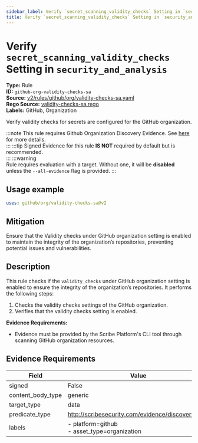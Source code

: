 ```yaml
---
sidebar_label: Verify `secret_scanning_validity_checks` Setting in `security_and_analysis`
title: Verify `secret_scanning_validity_checks` Setting in `security_and_analysis`
---  
```

# Verify `secret_scanning_validity_checks` Setting in `security_and_analysis`  
**Type:** Rule  
**ID:** `github-org-validity-checks-sa`  
**Source:** [v2/rules/github/org/validity-checks-sa.yaml](https://github.com/scribe-public/sample-policies/blob/main/v2/rules/github/org/validity-checks-sa.yaml)  
**Rego Source:** [validity-checks-sa.rego](https://github.com/scribe-public/sample-policies/blob/main/v2/rules/github/org/validity-checks-sa.rego)  
**Labels:** GitHub, Organization  

Verify validity checks for secrets are configured for the GitHub organization.

:::note 
This rule requires Github Organization Discovery Evidence. See [here](/docs/platforms/discover#github-discovery) for more details.  
::: 
:::tip 
Signed Evidence for this rule **IS NOT** required by default but is recommended.  
::: 
:::warning  
Rule requires evaluation with a target. Without one, it will be **disabled** unless the `--all-evidence` flag is provided.
::: 

## Usage example

```yaml
uses: github/org/validity-checks-sa@v2
```

## Mitigation  
Ensure that the Validity checks under GitHub organization setting is enabled to maintain the integrity of the organization’s repositories, preventing potential issues and vulnerabilities.


## Description  
This rule checks if the `validity_checks` under GitHub organization setting is enabled to ensure the integrity of the organization’s repositories.
It performs the following steps:

1. Checks the validity checks settings of the GitHub organization.
2. Verifies that the validity checks setting is enabled.

**Evidence Requirements:**
- Evidence must be provided by the Scribe Platform's CLI tool through scanning GitHub organization resources.

## Evidence Requirements  
| Field | Value |
|-------|-------|
| signed | False |
| content_body_type | generic |
| target_type | data |
| predicate_type | http://scribesecurity.com/evidence/discovery/v0.1 |
| labels | - platform=github<br/>- asset_type=organization |

